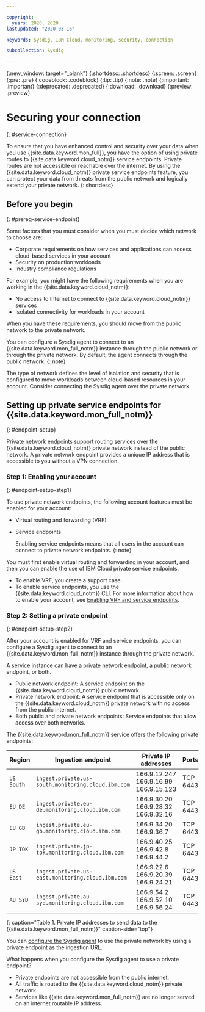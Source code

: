 ```yaml
---

copyright:
  years: 2020, 2020
lastupdated: "2020-03-16"

keywords: Sysdig, IBM Cloud, monitoring, security, connection

subcollection: Sysdig

---
```


{:new_window: target="_blank"}
{:shortdesc: .shortdesc}
{:screen: .screen}
{:pre: .pre}
{:codeblock: .codeblock}
{:tip: .tip}
{:note: .note}
{:important: .important}
{:deprecated: .deprecated}
{:download: .download}
{:preview: .preview}


# Securing your connection
{: #service-connection}

To ensure that you have enhanced control and security over your data when you use {{site.data.keyword.mon_full}}, you have the option of using private routes to {{site.data.keyword.cloud_notm}} service endpoints. Private routes are not accessible or reachable over the internet. By using the {{site.data.keyword.cloud_notm}} private service endpoints feature, you can protect your data from threats from the public network and logically extend your private network.
{: shortdesc}


## Before you begin
{: #prereq-service-endpoint}

Some factors that you must consider when you must decide which network to choose are:
* Corporate requirements on how services and applications can access cloud-based services in your account
* Security on production workloads
* Industry compliance regulations

For example, you might have the following requirements when you are working in the {{site.data.keyword.cloud_notm}}:
* No access to Internet to connect to {{site.data.keyword.cloud_notm}} services
* Isolated connectivity for workloads in your account

When you have these requirements, you should move from the public network to the private network.

You can configure a Sysdig agent to connect to an {{site.data.keyword.mon_full_notm}} instance through the public network or through the private network. By default, the agent connects through the public network.
{: note}

The type of network defines the level of isolation and security that is configured to move workloads between cloud-based resources in your account. Consider connecting the Sysdig agent over the private network.


## Setting up private service endpoints for {{site.data.keyword.mon_full_notm}}
{: #endpoint-setup}

Private network endpoints support routing services over the {{site.data.keyword.cloud_notm}} private network instead of the public network. A private network endpoint provides a unique IP address that is accessible to you without a VPN connection.


### Step 1: Enabling your account
{: #endpoint-setup-step1}

To use private network endpoints, the following account features must be enabled for your account:
* Virtual routing and forwarding (VRF)
* Service endpoints

    Enabling service endpoints means that all users in the account can connect to private network endpoints.
    {: note}

You must first enable virtual routing and forwarding in your account, and then you can enable the use of IBM Cloud private service endpoints. 
* To enable VRF, you create a support case. 
* To enable service endpoints, you use the {{site.data.keyword.cloud_notm}} CLI. For more information about how to enable your account, see [Enabling VRF and service endpoints](/docs/account?topic=account-vrf-service-endpoint).


### Step 2: Setting a private endpoint
{: #endpoint-setup-step2}

After your account is enabled for VRF and service endpoints, you can configure a Sysdig agent to connect to an {{site.data.keyword.mon_full_notm}} instance through the private network. 

A service instance can have a private network endpoint, a public network endpoint, or both.
* Public network endpoint: A service endpoint on the {{site.data.keyword.cloud_notm}} public network.
* Private network endpoint: A service endpoint that is accessible only on the {{site.data.keyword.cloud_notm}} private network with no access from the public internet.
* Both public and private network endpoints: Service endpoints that allow access over both networks.

The {{site.data.keyword.mon_full_notm}} service offers the following private endpoints:

| Region      | Ingestion endpoint                                   | Private IP addresses                              |   Ports   |
|-------------|------------------------------------------------------|---------------------------------------------------|-----------|
| `US South`  | `ingest.private.us-south.monitoring.cloud.ibm.com`   | 166.9.12.247 </br>166.9.16.99 </br>166.9.15.123   | TCP 6443  | 
| `EU DE`     | `ingest.private.eu-de.monitoring.cloud.ibm.com`      | 166.9.30.20 </br>166.9.28.32 </br>166.9.32.16     | TCP 6443  | 
| `EU GB`     | `ingest.private.eu-gb.monitoring.cloud.ibm.com`      | 166.9.34.20 </br>166.9.36.7                       | TCP 6443  |
| `JP TOK`    | `ingest.private.jp-tok.monitoring.cloud.ibm.com`     | 166.9.40.25 </br>166.9.42.8 </br>166.9.44.2       | TCP 6443  | 
| `US East`   | `ingest.private.us-east.monitoring.cloud.ibm.com`    | 166.9.22.6 </br>166.9.20.39 </br>166.9.24.21      | TCP 6443  | 
| `AU SYD`    | `ingest.private.au-syd.monitoring.cloud.ibm.com`     | 166.9.54.2 </br>166.9.52.10  </br>166.9.56.24     | TCP 6443  |
{: caption="Table 1. Private IP addresses to send data to the {{site.data.keyword.mon_full_notm}}" caption-side="top"}


You can [configure the Sysdig agent](/docs/Monitoring-with-Sysdig?topic=Sysdig-config_agent) to use the private network by using a private endpoint as the ingestion URL.

What happens when you configure the Sysdig agent to use a private endpoint?
* Private endpoints are not accessible from the public internet. 
* All traffic is routed to the {{site.data.keyword.cloud_notm}} private network. 
* Services like {{site.data.keyword.mon_full_notm}} are no longer served on an internet routable IP address.





